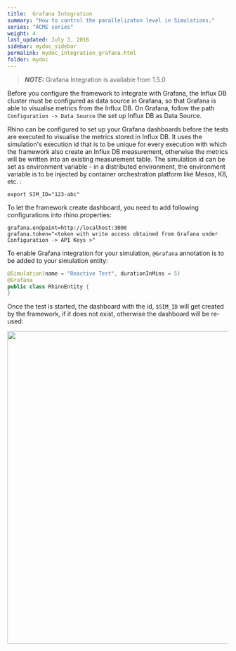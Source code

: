 ```yaml
---
title:  Grafana Integration
summary: "How to control the parallelizaton level in Simulations."
series: "ACME series"
weight: 4
last_updated: July 3, 2016
sidebar: mydoc_sidebar
permalink: mydoc_integration_grafana.html
folder: mydoc
---
```



> **_NOTE:_** Grafana Integration is available from 1.5.0

Before you configure the framework to integrate with Grafana, the Influx DB cluster must be configured as data source in Grafana, so that Grafana is able to visualise metrics from the Influx DB. On Grafana, follow the path `Configuration -> Data Source` the set up Influx DB as Data Source.

Rhino can be configured to set up your Grafana dashboards before the tests are executed to visualise the metrics stored in Influx DB. It uses the simulation's execution id that is to be unique for every execution with which the framework also create an Influx DB measurement, otherwise the metrics will be written into an existing measurement table. The simulation id can be set as environment variable - in a distributed environment, the environment variable is to be injected by container orchestration platform like Mesos, K8, etc. : 

```
export SIM_ID="123-abc"
```

To let the framework create dashboard, you need to add following configurations into rhino.properties:

```
grafana.endpoint=http://localhost:3000
grafana.token="<token with write access obtained from Grafana under Configuration -> API Keys >"
```

To enable Grafana integration for your simulation, `@Grafana` annotation is to be added to your simulation entity:

```java
@Simulation(name = "Reactive Test", durationInMins = 5)
@Grafana
public class RhinoEntity {
}
```

Once the test is started, the dashboard with the id, `$SIM_ID` will get created by the framework, if it does not exist, otherwise the dashboard will be re-used:

<p align="center">
  <img src="http://ryos.io/static/rhino_grafana.png"  width="712"/>
</p>